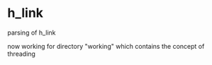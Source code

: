 h_link
======

parsing of h_link


now working for directory "working" 
  which contains the concept of threading 
